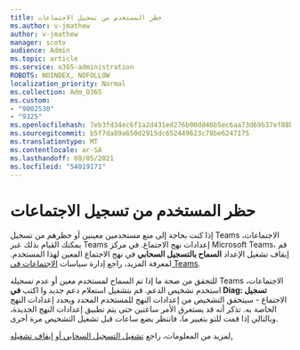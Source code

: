 ```yaml
---
title: حظر المستخدم من تسجيل الاجتماعات
ms.author: v-jmathew
author: v-jmathew
manager: scotv
audience: Admin
ms.topic: article
ms.service: o365-administration
ROBOTS: NOINDEX, NOFOLLOW
localization_priority: Normal
ms.collection: Adm_O365
ms.custom:
- "9002530"
- "9325"
ms.openlocfilehash: 7eb3fd34ec6f1a2d431ed276b00dd46b5ec6aa73d69b37ef88b1ba0ca6f5d077
ms.sourcegitcommit: b5f7da89a650d2915dc652449623c78be6247175
ms.translationtype: MT
ms.contentlocale: ar-SA
ms.lasthandoff: 08/05/2021
ms.locfileid: "54019171"
---
```

# <a name="block-user-from-recording-meetings"></a>حظر المستخدم من تسجيل الاجتماعات

إذا كنت  بحاجة إلى منع مستخدمين معينين أو حظرهم من تسجيل Teams الاجتماعات، يمكنك القيام بذلك عبر Teams إعدادات نهج الاجتماع. في مركز Microsoft Teams، قم إيقاف تشغيل الإعداد **السماح بالتسجيل السحابي** في نهج الاجتماع المعين لهذا المستخدم. لمعرفة المزيد، راجع إدارة سياسات [الاجتماعات في Teams](https://docs.microsoft.com/microsoftteams/meeting-policies-in-teams#allow-cloud-recording).

للتحقق من صحة ما إذا تم السماح لمستخدم معين أو عدم تسجيله Teams الاجتماعات، استخدم تشخيص الدعم. قم بتشغيل استعلام دعم جديد وا اكتب **في Diag: تسجيل** الاجتماع - سيتحقق التشخيص من إعدادات النهج للمستخدم المحدد ويحدد إعدادات النهج الخاصة به. تذكر أنه قد يستغرق الأمر ساعتين حتى يتم تطبيق إعدادات النهج الجديدة، وبالتالي إذا قمت للتو بتغيير ما، فانتظر بضع ساعات قبل تشغيل التشخيص مرة أخرى.

لمزيد من المعلومات، راجع [تشغيل التسجيل السحابي أو إيقاف تشغيله.](https://docs.microsoft.com/microsoftteams/cloud-recording#turn-on-or-turn-off-cloud-recording)
